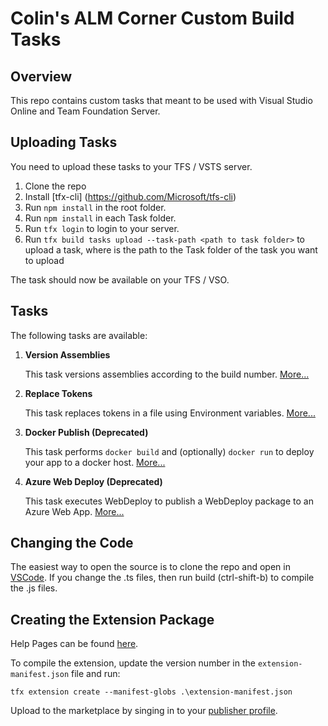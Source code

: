 # Colin's ALM Corner Custom Build Tasks

## Overview
This repo contains custom tasks that meant to be used with Visual Studio Online and Team Foundation Server.

## Uploading Tasks
You need to upload these tasks to your TFS / VSTS server.

1. Clone the repo
2. Install [tfx-cli] (https://github.com/Microsoft/tfs-cli)
3. Run `npm install` in the root folder.
4. Run `npm install` in each Task folder.
4. Run `tfx login` to login to your server.
5. Run `tfx build tasks upload --task-path <path to task folder>` to upload a task, where <path to task folder> is the path 
to the Task folder of the task you want to upload

The task should now be available on your TFS / VSO.

## Tasks
The following tasks are available:

1. **Version Assemblies**

	This task versions assemblies according to the build number. [More...](./Tasks/VersionAssemblies)

2. **Replace Tokens**

	This task replaces tokens in a file using Environment variables. [More...](./Tasks/ReplaceTokens)

3. **Docker Publish (Deprecated)**

	This task performs `docker build` and (optionally) `docker run` to deploy your app to a docker host. [More...](./Tasks/DockerPublish)

4. **Azure Web Deploy (Deprecated)**

	This task executes WebDeploy to publish a WebDeploy package to an Azure Web App. [More...](./Tasks/AzureWebDeploy)

## Changing the Code
The easiest way to open the source is to clone the repo and open in [VSCode](https://code.visualstudio.com/). 
If you change the .ts files, then run build (ctrl-shift-b) to compile the .js files.

## Creating the Extension Package
Help Pages can be found [here](https://www.visualstudio.com/en-us/integrate/extensions/overview).

To compile the extension, update the version number in the `extension-manifest.json` file and run:
```
tfx extension create --manifest-globs .\extension-manifest.json
```

Upload to the marketplace by singing in to your [publisher profile](http://aka.ms/vsmarketplace-manage).